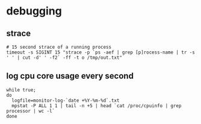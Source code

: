 # debugging

## strace
```
# 15 second strace of a running process
timeout -s SIGINT 15 "strace -p `ps -aef | grep [p]rocess-name | tr -s ' ' | cut -d' ' -f2` -ff -t o /tmp/out.txt"
```

## log cpu core usage every second
```
while true;
do
  logfile=monitor-log-`date +%Y-%m-%d`.txt
  mpstat -P ALL 1 1 | tail -n +5 | head `cat /proc/cpuinfo | grep processor | wc -l`
done
```
